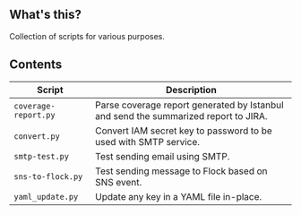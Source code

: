 ## What's this?
Collection of scripts for various purposes.

## Contents
Script | Description
--- | ---
`coverage-report.py` | Parse coverage report generated by Istanbul and send the summarized report to JIRA.
`convert.py` | Convert IAM secret key to password to be used with SMTP service.
`smtp-test.py` | Test sending email using SMTP.
`sns-to-flock.py` | Test sending message to Flock based on SNS event.
`yaml_update.py`| Update any key in a YAML file in-place.